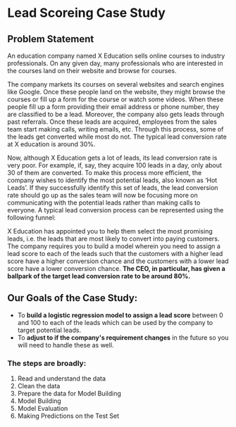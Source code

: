 # Lead Scoreing Case Study

## Problem Statement

An education company named X Education sells online courses to industry professionals. On any given day, many professionals who are interested in the courses land on their website and browse for courses.

The company markets its courses on several websites and search engines like Google. Once these people land on the website, they might browse the courses or fill up a form for the course or watch some videos. When these people fill up a form providing their email address or phone number, they are classified to be a lead. Moreover, the company also gets leads through past referrals. Once these leads are acquired, employees from the sales team start making calls, writing emails, etc. Through this process, some of the leads get converted while most do not. The typical lead conversion rate at X education is around 30%.

Now, although X Education gets a lot of leads, its lead conversion rate is very poor. For example, if, say, they acquire 100 leads in a day, only about 30 of them are converted. To make this process more efficient, the company wishes to identify the most potential leads, also known as ‘Hot Leads’. If they successfully identify this set of leads, the lead conversion rate should go up as the sales team will now be focusing more on communicating with the potential leads rather than making calls to everyone. A typical lead conversion process can be represented using the following funnel:

X Education has appointed you to help them select the most promising leads, i.e. the leads that are most likely to convert into paying customers. The company requires you to build a model wherein you need to assign a lead score to each of the leads such that the customers with a higher lead score have a higher conversion chance and the customers with a lower lead score have a lower conversion chance. **The CEO, in particular, has given a ballpark of the target lead conversion rate to be around 80%.**

## Our Goals of the Case Study:

- To **build a logistic regression model to assign a lead score** between 0 and 100 to each of the leads which can be used by the company to target potential leads. 
- To **adjust to if the company's requirement changes** in the future so you will need to handle these as well.

### The steps are broadly:

1. Read and understand the data
2. Clean the data
3. Prepare the data for Model Building
4. Model Building
5. Model Evaluation
6. Making Predictions on the Test Set
